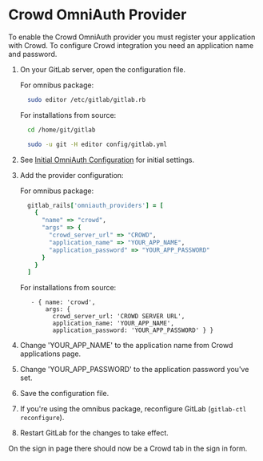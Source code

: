 # Crowd OmniAuth Provider

To enable the Crowd OmniAuth provider you must register your application with Crowd. To configure Crowd integration you need an application name and password.  

1.  On your GitLab server, open the configuration file.

    For omnibus package:

    ```sh
      sudo editor /etc/gitlab/gitlab.rb
    ```

    For installations from source:

    ```sh
      cd /home/git/gitlab

      sudo -u git -H editor config/gitlab.yml
    ```

1.  See [Initial OmniAuth Configuration](omniauth.md#initial-omniauth-configuration) for initial settings.

1.  Add the provider configuration:

    For omnibus package:

    ```ruby
      gitlab_rails['omniauth_providers'] = [
        {
          "name" => "crowd",
          "args" => {
            "crowd_server_url" => "CROWD",
            "application_name" => "YOUR_APP_NAME",
            "application_password" => "YOUR_APP_PASSWORD"
          }
        }
      ]
    ```

    For installations from source:

    ```
       - { name: 'crowd',
           args: {
             crowd_server_url: 'CROWD SERVER URL',
             application_name: 'YOUR_APP_NAME',
             application_password: 'YOUR_APP_PASSWORD' } }
    ```

1.  Change 'YOUR_APP_NAME' to the application name from Crowd applications page.

1.  Change 'YOUR_APP_PASSWORD' to the application password you've set.

1.  Save the configuration file.

1.  If you're using the omnibus package, reconfigure GitLab (```gitlab-ctl reconfigure```).

1.  Restart GitLab for the changes to take effect.

On the sign in page there should now be a Crowd tab in the sign in form.
